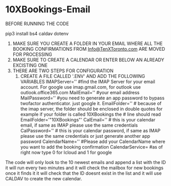 # 10XBookings-Email
BEFORE RUNNING THE CODE

pip3 install bs4 caldav dotenv

1. MAKE SURE YOU CREATE A FOLDER IN YOUR EMAIL 
   WHERE ALL THE BOOKING CONFIRMATIONS FROM Info@TenXToronto.com
   ARE MOVED FOR PROCESSING
2. MAKE SURE TO CREATE A CALENDAR OR ENTER BELOW AN ALREADY EXCISTING ONE
3. THERE ARE TWO STEPS FOR CONFIGURATION
    1. CREATE A FILE CALLED '.ENV' AND ADD THE FOLLOWING VARIABLES
        IMAPServer=''     #find the IMAP Server for your email account. For google use imap.gmail.com, for outlook use outlook.office365.com
        MailEmail=''      #your email address
        MailPassword=''   #you need to generate an app password to bypass twofactor authenticator. just google it.
        EmailFolder=''    # because of the imap server, the folder should be enclosed in double quotes for example if your folder is called 10XBookings the
                          # line should read EmailFolder='"10XBookings"'
        CalEmail=''       # this is your calendar email, if same as IMAP please use the same credentials
        CalPassword=''    # this is your calendar password, if same as IMAP please use the same credentials or just generate another app password
        CalendarName=''   #Please add your CalendarName where you want to add the booking confirmation
        CalendarService=  #as of right now type 0 for Icloud and 1 for google
        

The code will only look to the 10 newest emails and append a list with the ID
it will run every two minutes and it will check the mailbox for new bookings
once it finds it it will check that the ID doesnt exist in the list and 
it will use CALDAV to create the new calendar.
